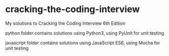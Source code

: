 # cracking-the-coding-interview
My solutions to Cracking the Coding Interview 6th Edition

python folder contains solutions using Python3, using PyUnit for unit testing

javascript folder contains solutions using JavaScript ES6, using Mocha for unit testing
